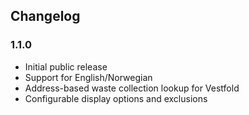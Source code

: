 ## Changelog

### 1.1.0

- Initial public release
- Support for English/Norwegian
- Address-based waste collection lookup for Vestfold
- Configurable display options and exclusions
